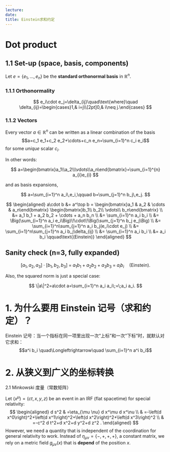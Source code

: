 ```yaml
---
lecture:
date:
title: Einstein求和约定
---
```


# Dot product
## 1.1 Set-up (space, basis, components)

Let $e=\{e_1,\dots,e_n\}$ be the **standard orthonormal basis**  in $\mathbb{R}^n$.  
### 1.1.1 Orthonormality 
$$
e_i\cdot e_j=\delta_{ij}\quad\text{where}\quad
\delta_{ij}=\begin{cases}1,& i=j\\[2pt]0,& i\neq j.\end{cases}
$$
### 1.1.2 Vectors
Every vector ${} a\in \mathbb{R}^n$ can be written as a linear combination of the basis
$$a=c_1 e_1+c_2 e_2+\cdots+c_n e_n=\sum_{i=1}^n c_i e_i$$
for some *unique* scalar $c_{i}$. 

In other words:

$$
a=\begin{bmatrix}a_1\\a_2\\\vdots\\a_n\end{bmatrix}=\sum_{i=1}^{n} a_{i}e_{i}
$$

and as basis expansions,

$$
a=\sum_{i=1}^n a_i\,e_i,\qquad b=\sum_{j=1}^n b_j\,e_j.
$$


$$
\begin{aligned}
a\cdot b &= a^\top b = \begin{bmatrix}a_1 & a_2 & \cdots & a_n\end{bmatrix}
\begin{bmatrix}b_1\\ b_2\\ \vdots\\ b_n\end{bmatrix} \\
&= a_1 b_1 + a_2 b_2 + \cdots + a_n b_n \\
&= \sum_{i=1}^n a_i b_i \\
&= \Big(\sum_{i=1}^n a_i e_i\Big)\!\cdot\!\Big(\sum_{j=1}^n b_j e_j\Big) \\
&= \sum_{i=1}^n\sum_{j=1}^n a_i b_j(e_i\cdot e_j) \\
&= \sum_{i=1}^n\sum_{j=1}^n a_i b_j\delta_{ij} \\
&= \sum_{i=1}^n a_i b_i \\
&= a_i b_i \qquad\text{(Einstein)}
\end{aligned}
$$

## Sanity check (n=3, fully expanded)

$$
[a_1,a_2,a_3]\cdot[b_1,b_2,b_3]
\;=\; a_1b_1+a_2b_2+a_3b_3
\;=\; a_i b_i\quad(\text{Einstein}).
$$

Also, the squared norm is just a special case:

$$
\|a\|^2=a\cdot a=\sum_{i=1}^n a_i a_i\;=\;a_i a_i.
$$

# 1. 为什么要用 Einstein 记号（求和约定）？

Einstein 记号：当一个指标在同一项里出现一次“上标”和一次“下标”时，就默认对它求和：
$$a^i b_i  \quad\Longleftrightarrow\quad \sum_{i=1}^n a^i b_i$$

# 2. 从狭义到广义的坐标转换

2.1 Minkowski 度量（常数矩阵）

Let $\left(x^\mu\right)=(c t, x, y, z)$ be an event in an IRF (flat spacetime) for special relativity:
$$
\begin{aligned}
d s^2 & =\eta_{\mu \nu} d x^\mu d x^\nu \\
& =-\left(d x^0\right)^2+\left(d x^1\right)^2+\left(d x^2\right)^2+\left(d x^3\right)^2 \\
& =-c^2 d t^2+d x^2+d y^2+d z^2 .
\end{aligned}
$$
However, we need a quantity that is independent of the coordination for general relativity to work. Instead of $\eta_{\mu \nu}=\{-,+,+,+\}$, a constant matrix, we rely on a metric field $g_{\mu \nu}(x)$ that is **depend** of the position $x$.